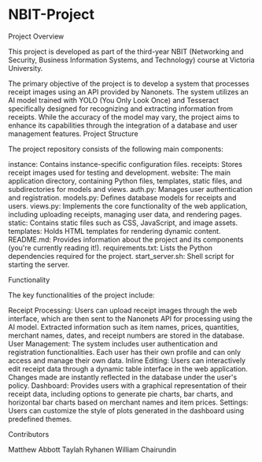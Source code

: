 # NBIT-Project
Project Overview

This project is developed as part of the third-year NBIT (Networking and Security, Business Information Systems, and Technology) course at Victoria University.

The primary objective of the project is to develop a system that processes receipt images using an API provided by Nanonets. The system utilizes an AI model trained with YOLO (You Only Look Once) and Tesseract specifically designed for recognizing and extracting information from receipts. While the accuracy of the model may vary, the project aims to enhance its capabilities through the integration of a database and user management features.
Project Structure

The project repository consists of the following main components:

instance: Contains instance-specific configuration files.
receipts: Stores receipt images used for testing and development.
website: The main application directory, containing Python files, templates, static files, and subdirectories for models and views.
auth.py: Manages user authentication and registration.
models.py: Defines database models for receipts and users.
views.py: Implements the core functionality of the web application, including uploading receipts, managing user data, and rendering pages.
static: Contains static files such as CSS, JavaScript, and image assets.
templates: Holds HTML templates for rendering dynamic content.
README.md: Provides information about the project and its components (you're currently reading it!).
requirements.txt: Lists the Python dependencies required for the project.
start_server.sh: Shell script for starting the server.

Functionality

The key functionalities of the project include:

Receipt Processing: Users can upload receipt images through the web interface, which are then sent to the Nanonets API for processing using the AI model. Extracted information such as item names, prices, quantities, merchant names, dates, and receipt numbers are stored in the database.
User Management: The system includes user authentication and registration functionalities. Each user has their own profile and can only access and manage their own data.
Inline Editing: Users can interactively edit receipt data through a dynamic table interface in the web application. Changes made are instantly reflected in the database under the user's policy.
Dashboard: Provides users with a graphical representation of their receipt data, including options to generate pie charts, bar charts, and horizontal bar charts based on merchant names and item prices.
Settings: Users can customize the style of plots generated in the dashboard using predefined themes.

Contributors

Matthew Abbott
Taylah Ryhanen
William Chairundin
